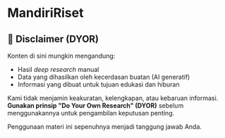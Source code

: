 # MandiriRiset

## 📜 Disclaimer (DYOR)

Konten di sini mungkin mengandung:
- Hasil *deep research* manual
- Data yang dihasilkan oleh kecerdasan buatan (AI generatif)
- Informasi yang dibuat untuk tujuan edukasi dan hiburan

Kami tidak menjamin keakuratan, kelengkapan, atau kebaruan informasi.  
**Gunakan prinsip "Do Your Own Research" (DYOR)** sebelum menggunakannya untuk pengambilan keputusan penting.

Penggunaan materi ini sepenuhnya menjadi tanggung jawab Anda.

